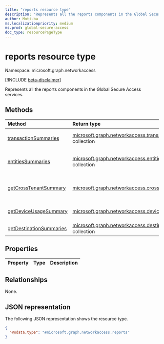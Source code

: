 ```yaml
---
title: "reports resource type"
description: "Represents all the reports components in the Global Secure Access services."
author: Moti-ba
ms.localizationpriority: medium
ms.prod: global-secure-access
doc_type: resourcePageType
---
```


# reports resource type

Namespace: microsoft.graph.networkaccess

[!INCLUDE [beta-disclaimer](../../includes/beta-disclaimer.md)]

Represents all the reports components in the Global Secure Access services.

## Methods
|Method|Return type|Description|
|:---|:---|:---|
|[transactionSummaries](../api/networkaccess-reports-transactionsummaries.md)|[microsoft.graph.networkaccess.transactionSummary](../resources/networkaccess-transactionsummary.md) collection|network transactions summary.|
|[entitiesSummaries](../api/networkaccess-reports-entitiessummaries.md)|[microsoft.graph.networkaccess.entitiesSummary](../resources/networkaccess-entitiessummary.md) collection|unique connectivity entities summary.|
|[getCrossTenantSummary](../api/networkaccess-reports-getcrosstenantsummary.md)|[microsoft.graph.networkaccess.crossTenantSummary](../resources/networkaccess-crosstenantsummary.md)|cross-tenant access summary.|
|[getDeviceUsageSummary](../api/networkaccess-reports-getdeviceusagesummary.md)|[microsoft.graph.networkaccess.deviceUsageSummary](../resources/networkaccess-deviceusagesummary.md)|device usage summary.|
|[getDestinationSummaries](../api/networkaccess-reports-getdestinationsummaries.md)|[microsoft.graph.networkaccess.destinationSummary](../resources/networkaccess-destinationsummary.md) collection|destinations summary|


## Properties
|Property|Type|Description|
|:---|:---|:---|

## Relationships
None.

## JSON representation
The following JSON representation shows the resource type.
<!-- {
  "blockType": "resource",
  "keyProperty": "id",
  "@odata.type": "microsoft.graph.networkaccess.reports",
  "openType": false
}
-->
``` json
{
  "@odata.type": "#microsoft.graph.networkaccess.reports"
}
```

